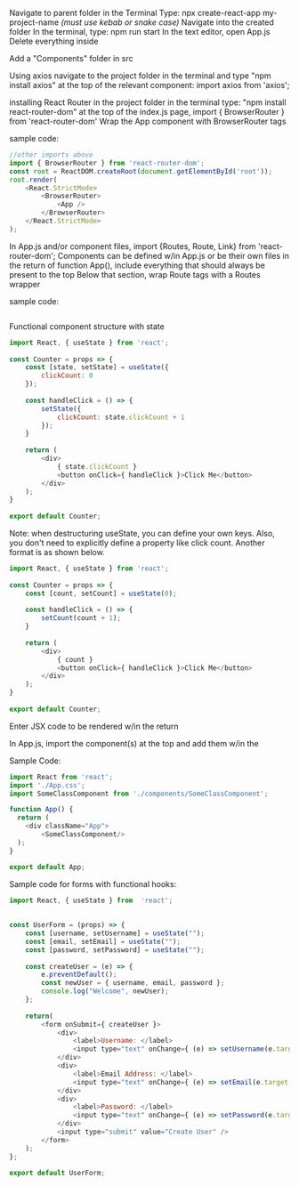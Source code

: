 Navigate to parent folder in the Terminal
Type:  npx create-react-app my-project-name *(must use kebab or snake case)*
Navigate into the created folder
In the terminal, type:  npm run start
In the text editor, open App.js
Delete everything inside  <div className="App">
Add a "Components" folder in src

Using axios
navigate to the project folder in the terminal and type "npm install axios"
at the top of the relevant component:  import axios from 'axios';

installing React Router
in the project folder in the terminal type:  "npm install react-router-dom"
at the top of the index.js page, import { BrowserRouter } from 'react-router-dom'
Wrap the App component with BrowserRouter tags

sample code:
```js
//other imports above
import { BrowserRouter } from 'react-router-dom';
const root = ReactDOM.createRoot(document.getElementById('root'));
root.render(
    <React.StrictMode>
        <BrowserRouter>
            <App />
        </BrowserRouter>
    </React.StrictMode>
);

```

In App.js and/or component files, import {Routes, Route, Link} from 'react-router-dom';
Components can be defined w/in App.js or be their own files
in the return of function App(), include everything that should always be present to the top
Below that section, wrap Route tags with a Routes wrapper

sample code:
```js

```


<!-- Create a .js file in the components folder (eg. SomeClassComponent) with class structure:
```js
import React, { Component } from 'react';
    
    
class SomeClassComponent extends Component {
    render() {
        return <div>This is our first class component.</div>;
    }
}
    
export default SomeClassComponent;
``` -->

Functional component structure with state
```js
import React, { useState } from 'react';
    
const Counter = props => {
    const [state, setState] = useState({
        clickCount: 0
    });
 
    const handleClick = () => {
        setState({
            clickCount: state.clickCount + 1
        });
    }
 
    return (
        <div>
            { state.clickCount }
            <button onClick={ handleClick }>Click Me</button>
        </div>
    );
}
    
export default Counter;
```

Note: when destructuring useState, you can define your own keys. Also, you don't need to explicitly define a property like click count. Another format is as shown below.
```js
import React, { useState } from 'react';
    
const Counter = props => {
    const [count, setCount] = useState(0);
 
    const handleClick = () => {
        setCount(count + 1);
    }
 
    return (
        <div>
            { count }
            <button onClick={ handleClick }>Click Me</button>
        </div>
    );
}
    
export default Counter;
```
Enter JSX code to be rendered w/in the return

In App.js, import the component(s) at the top and add them w/in the <div className="App">

Sample Code:
```js
import React from 'react';
import './App.css';
import SomeClassComponent from './components/SomeClassComponent';

function App() {
  return (
    <div className="App">
        <SomeClassComponent/>
  );
}

export default App;
```

Sample code for forms with functional hooks:
```js
import React, { useState } from  'react';
    
    
const UserForm = (props) => {
    const [username, setUsername] = useState("");
    const [email, setEmail] = useState("");
    const [password, setPassword] = useState("");  
    
    const createUser = (e) => {
        e.preventDefault();
        const newUser = { username, email, password };
        console.log("Welcome", newUser);
    };
    
    return(
        <form onSubmit={ createUser }>
            <div>
                <label>Username: </label> 
                <input type="text" onChange={ (e) => setUsername(e.target.value) } />
            </div>
            <div>
                <label>Email Address: </label> 
                <input type="text" onChange={ (e) => setEmail(e.target.value) } />
            </div>
            <div>
                <label>Password: </label>
                <input type="text" onChange={ (e) => setPassword(e.target.value) } />
            </div>
            <input type="submit" value="Create User" />
        </form>
    );
};
    
export default UserForm;
```

